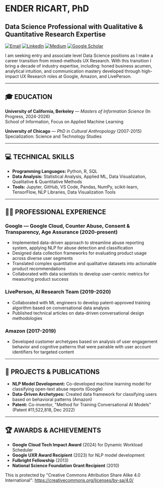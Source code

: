 # ENDER RICART, PhD
## Data Science Professional with Qualitative & Quantitative Research Expertise

[![Email](https://img.shields.io/badge/Email-enderricart%40gmail.com-blue)](mailto:enderricart@gmail.com)
[![LinkedIn](https://img.shields.io/badge/LinkedIn-Profile-blue)](https://www.linkedin.com/in/enderricart)
[![Medium](https://img.shields.io/badge/Medium-Articles-black)](https://medium.com/@enderricart)
[![Google Scholar](https://img.shields.io/badge/Google%20Scholar-Publications-green)](https://scholar.google.com/citations?user=enderricart)

I am seeking entry and associate level Data Science positions as I make a career transition from mixed-methods UX Research. With this transition I bring a decade of industry expertise, including: honed business acumen, analytical intuition, and communication mastery developed through high-impact UX Research roles at Google, Amazon, and LivePerson.

---

## 🎓 EDUCATION

**University of California, Berkeley** — *Masters of Information Science* (In Progress, 2024-2026)  
School of Information, Focus on Applied Machine Learning

**University of Chicago** — *PhD in Cultural Anthropology* (2007-2015)  
Specialization: Science and Technology Studies

---

## 💻 TECHNICAL SKILLS

- **Programming Languages:** Python, R, SQL
- **Data Analysis:** Statistical Analysis, Applied ML, Data Visualization, Qualitative & Quantitative Methods
- **Tools:** Jupyter, GitHub, VS Code, Pandas, NumPy, scikit-learn, TensorFlow, NLP Libraries, Data Visualization Tools

---

## 👨‍💼 PROFESSIONAL EXPERIENCE

### Google — Google Cloud, Counter Abuse, Consent & Transparency, Age Assurance (2020-present)
- Implemented data-driven approach to streamline abuse reporting system, applying NLP for abuse detection and classification
- Designed data collection frameworks for evaluating product usage across diverse user segments
- Translated complex quantitative and qualitative datasets into actionable product recommendations
- Collaborated with data scientists to develop user-centric metrics for measuring product success

### LivePerson, AI Research Team (2019-2020)
- Collaborated with ML engineers to develop patent-approved training algorithm based on conversational data analysis
- Published technical articles on data-driven conversational design methodologies

### Amazon (2017-2019)
- Developed customer archetypes based on analysis of user engagement behavior and cognitive patterns that were pairable with user account identifiers for targeted content

---

## 🚀 PROJECTS & PUBLICATIONS

- **NLP Model Development:** Co-developed machine learning model for classifying open-text abuse reports (Google)
- **Data-Driven Archetypes:** Created data framework for classifying users based on behavioral patterns (Amazon)
- **Patent:** Co-inventor, "Method for Training Conversational AI Models" (Patent #11,522,818, Dec 2022)

---

## 🏆 AWARDS & ACHIEVEMENTS

- **Google Cloud Tech Impact Award** (2024) for Dynamic Workload Scheduler
- **Google UXR Award Recipient** (2023) for NLP model development
- **Fulbright Fellowship** (2013)
- **National Science Foundation Grant Recipient** (2010)

This is protected by "Creative Commons Attribution Share Alike 4.0 International": https://creativecommons.org/licenses/by-sa/4.0/

